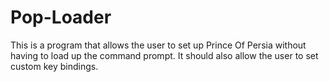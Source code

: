 # Pop-Loader
This is a program that allows the user to set up Prince Of Persia without having to load up the command prompt. It should also allow the user to set custom key bindings.
